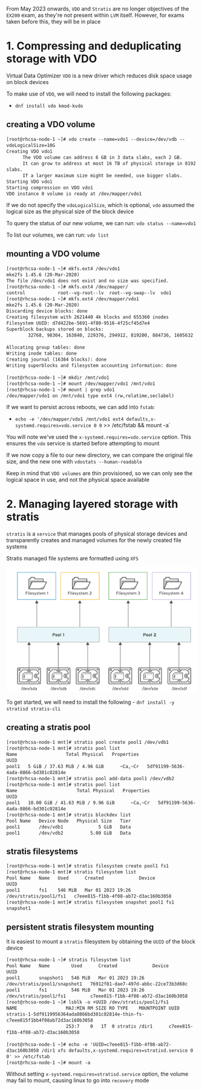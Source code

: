 From May 2023 onwards, `VDO` and `Stratis` are no longer objectives of the `EX200` exam, as they're not present within `LVM` itself. However, for exams taken before this, they will be in place

# 1. Compressing and deduplicating storage with VDO

Virtual Data Optimizer `VDO` is a new driver which reduces disk space usage on block devices

To make use of `VDO`, we will need to install the following packages:
* `dnf install vdo kmod-kvdo`

## creating a VDO volume

```
[root@rhcsa-node-1 ~]# vdo create --name=vdo1 --device=/dev/vdb --vdoLogicalSize=10G
Creating VDO vdo1                                                                   
      The VDO volume can address 6 GB in 3 data slabs, each 2 GB.                   
      It can grow to address at most 16 TB of physical storage in 8192 slabs.       
      If a larger maximum size might be needed, use bigger slabs.                   
Starting VDO vdo1                                                                   
Starting compression on VDO vdo1                                                    
VDO instance 0 volume is ready at /dev/mapper/vdo1                                  
```
If we do not specify the `vdoLogicalSize`, which is optional, `vdo` assumed the logical size as the physical size of the block device

To query the status of our new volume, we can run: `vdo status --name=vdo1`

To list our volumes, we can run: `vdo list`

## mounting a VDO volume
```
[root@rhcsa-node-1 ~]# mkfs.ext4 /dev/vdo1                           
mke2fs 1.45.6 (20-Mar-2020)                                          
The file /dev/vdo1 does not exist and no size was specified.         
[root@rhcsa-node-1 ~]# mkfs.ext4 /dev/mapper/                        
control            root--vg-root--lv  root--vg-swap--lv  vdo1        
[root@rhcsa-node-1 ~]# mkfs.ext4 /dev/mapper/vdo1                    
mke2fs 1.45.6 (20-Mar-2020)                                          
Discarding device blocks: done                                       
Creating filesystem with 2621440 4k blocks and 655360 inodes         
Filesystem UUID: d7d422be-5691-4f80-9516-4f25cf45d7e4                
Superblock backups stored on blocks:                                 
        32768, 98304, 163840, 229376, 294912, 819200, 884736, 1605632
                                                                     
Allocating group tables: done                                        
Writing inode tables: done                                           
Creating journal (16384 blocks): done                                
Writing superblocks and filesystem accounting information: done      
                                                                     
[root@rhcsa-node-1 ~]# mkdir /mnt/vdo1                               
[root@rhcsa-node-1 ~]# mount /dev/mapper/vdo1 /mnt/vdo1              
[root@rhcsa-node-1 ~]# mount | grep vdo1                             
/dev/mapper/vdo1 on /mnt/vdo1 type ext4 (rw,relatime,seclabel)       
```

If we want to persist across reboots, we can add into `fstab`:
* `echo -e '/dev/mapper/vdo1 /mnt/vdo1 ext4 defaults,x-systemd.requires=vdo.service 0 0` >> /etc/fstab && mount -a`

You will note we've used the `x-systemd.requires=vdo.service` option. This ensures the `vdo` service is started before attempting to mount

If we now copy a file to our new directory, we can compare the original file size, and the new one with `vdostats --human-readable`

Keep in mind that `VDO volumes` are thin provisioned, so we can only see the logical space in use, and not the physical space available

# 2. Managing layered storage with stratis

`stratis` is a `service` that manages pools of physical storage devices and transparently creates and managed volumes for the newly created file systems

Stratis managed file systems are formatted uxing `XFS`

![stratis](stratis.png)

To get started, we will need to install the following - `dnf install -y stratisd stratis-cli`

## creating a stratis pool
```
[root@rhcsa-node-1 mnt]# stratis pool create pool1 /dev/vdb1                                
[root@rhcsa-node-1 mnt]# stratis pool list                                                  
Name                  Total Physical   Properties                                   UUID    
pool1   5 GiB / 37.63 MiB / 4.96 GiB      ~Ca,~Cr   5df91199-5636-4ada-8866-bd301c02814e    
[root@rhcsa-node-1 mnt]# stratis pool add-data pool1 /dev/vdb2                              
[root@rhcsa-node-1 mnt]# stratis pool list                                                  
Name                      Total Physical   Properties                                   UUID
pool1   10.00 GiB / 41.63 MiB / 9.96 GiB      ~Ca,~Cr   5df91199-5636-4ada-8866-bd301c02814e
[root@rhcsa-node-1 mnt]# stratis blockdev list                                              
Pool Name   Device Node   Physical Size   Tier                                              
pool1       /dev/vdb1             5 GiB   Data                                              
pool1       /dev/vdb2          5.00 GiB   Data                                              
```

## stratis filesystems
```
[root@rhcsa-node-1 mnt]# stratis filesystem create pool1 fs1
[root@rhcsa-node-1 mnt]# stratis filesystem list
Pool Name   Name   Used      Created             Device                   UUID                                
pool1       fs1    546 MiB   Mar 01 2023 19:26   /dev/stratis/pool1/fs1   c7eee815-f1bb-4f08-ab72-d3ac160b3058
[root@rhcsa-node-1 mnt]# stratis filesystem snapshot pool1 fs1 snapshot1
```

## persistent stratis filesystem mounting
It is easiest to mount a `stratis` filesystem by obtaining the `UUID` of the block device
```
[root@rhcsa-node-1 ~]# stratis filesystem list
Pool Name   Name        Used      Created             Device                         UUID                                
pool1       snapshot1   546 MiB   Mar 01 2023 19:26   /dev/stratis/pool1/snapshot1   76912f81-dae7-497d-abbc-22ce73b3d68c
pool1       fs1         546 MiB   Mar 01 2023 19:26   /dev/stratis/pool1/fs1         c7eee815-f1bb-4f08-ab72-d3ac160b3058
[root@rhcsa-node-1 ~]# lsblk -o +UUID /dev/stratis/pool1/fs1
NAME                  MAJ:MIN RM SIZE RO TYPE    MOUNTPOINT UUID
stratis-1-5df9119956364ada8866bd301c02814e-thin-fs-c7eee815f1bb4f08ab72d3ac160b3058
                      253:7    0   1T  0 stratis /dir1      c7eee815-f1bb-4f08-ab72-d3ac160b3058

[root@rhcsa-node-1 ~]# echo -e 'UUID=c7eee815-f1bb-4f08-ab72-d3ac160b3058 /dir1 xfs defaults,x-systemd.requires=stratisd.service 0 0' >> /etc/fstab
[root@rhcsa-node-1 ~]# mount -a
```
Without setting `x-systemd.requires=stratisd.service` option, the volume may fail to mount, causing linux to go into `recovery` mode
